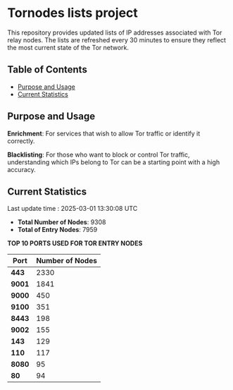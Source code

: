 # Tornodes lists project

This repository provides updated lists of IP addresses associated with Tor relay nodes. The lists are refreshed every 30 minutes to ensure they reflect the most current state of the Tor network.

## Table of Contents

- [Purpose and Usage](#purpose-and-usage)
- [Current Statistics](#current-statistics)


## Purpose and Usage

**Enrichment**: For services that wish to allow Tor traffic or identify it correctly.

**Blacklisting**: For those who want to block or control Tor traffic, understanding which IPs belong to Tor can be a starting point with a high accuracy.

## Current Statistics

Last update time : 2025-03-01 13:30:08 UTC

- **Total Number of Nodes**: 9308
- **Total of Entry Nodes**: 7959

**TOP 10 PORTS USED FOR TOR ENTRY NODES**

| **Port** | **Number of Nodes** |
|------|-----------------|
| **443**   | 2330  |
| **9001**   | 1841  |
| **9000**   | 450  |
| **9100**   | 351  |
| **8443**   | 198  |
| **9002**   | 155  |
| **143**   | 129  |
| **110**   | 117  |
| **8080**   | 95  |
| **80**   | 94  |

